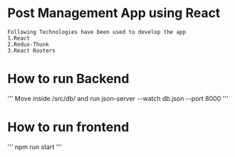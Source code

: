 # Post Management App using React 

```
Following Technologies have been used to develop the app
1.React
2.Redux-Thunk
3.React Routers
```

# How to run Backend 

'''
Move inside /src/db/ and run 
json-server --watch db.json --port 8000
'''

# How to run frontend 

'''
npm run start
'''
